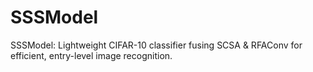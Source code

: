 # SSSModel
SSSModel: Lightweight CIFAR-10 classifier fusing SCSA &amp; RFAConv for efficient, entry-level image recognition. 
